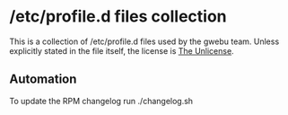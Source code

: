 # /etc/profile.d files collection

This is a collection of /etc/profile.d files used by the gwebu team.
Unless explicitly stated in the file itself, the license is [The Unlicense](https://choosealicense.com/licenses/unlicense/).

## Automation

To update the RPM changelog run ./changelog.sh
